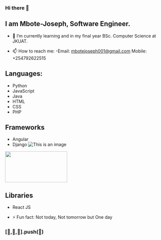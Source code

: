 ### Hi there 👋

## I am Mbote-Joseph, Software Engineer.

- 🌱 I’m currently learning and in my final year BSc. Computer Science at JKUAT.


- 📫 How to reach me: 
    -Email: mbotejoseph001@gmail.com 
    Mobile: +254792622515


## Languages:
- Python
- JavaScript
- Java
- HTML
- CSS
- PHP

## Frameworks
- Angular
- Django
![This is an image](https://angular.io/assets/images/logos/angular/logo-nav@2x.png)

<img src="https://www.edgica.com/wp-content/files/django-logo-big.jpg" data-canonical-src="https://www.edgica.com/wp-content/files/django-logo-big.jpg" width="200" height="100" />


## Libraries
- React JS


- ⚡ Fun fact: Not today, Not tomorrow but One day



### [🌲,🌳,🌴].push(🌲)
<!--
**Mbote-Joseph/Mbote-Joseph** is a ✨ _special_ ✨ repository because its `README.md` (this file) appears on your GitHub profile.

Here are some ideas to get you started:

- 🔭 I’m currently working on ...
- 🌱 I’m currently learning ...
- 👯 I’m looking to collaborate on ...
- 🤔 I’m looking for help with ...
- 💬 Ask me about ...
- 📫 How to reach me: ...
- 😄 Pronouns: ...
- ⚡ Fun fact: ...
-->
